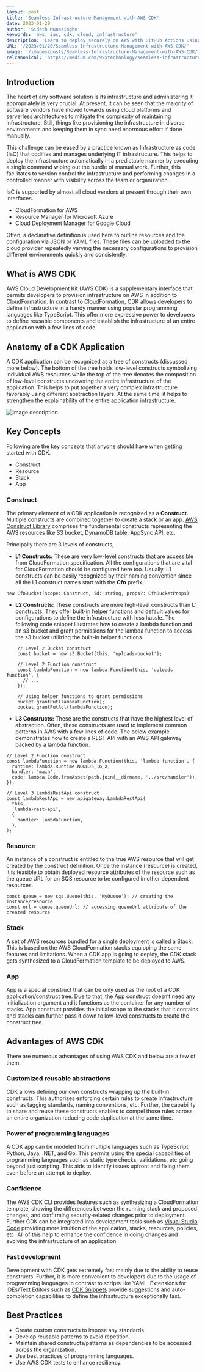 ```yaml
---
layout: post
title: 'Seamless Infrastructure Management with AWS CDK'
date: 2023-01-20
author: 'Sidath Munasinghe'
keywords: 'aws, ias, cdk, cloud, infrastructure'
description: 'Learn to deploy securely on AWS with GitHub Actions using OpenID Connect. This approach removes the need to manage AWS credentials, bolstering your deployment security.'
URL: '/2023/01/20/Seamless-Infrastructure-Management-with-AWS-CDK/'
image: '/images/posts/Seamless-Infrastructure-Management-with-AWS-CDK/main-logo.png'
relcanonical: 'https://medium.com/99xtechnology/seamless-infrastructure-management-with-aws-cdk-d4fab550c96f'
---
```


## Introduction

The heart of any software solution is its infrastructure and administering it appropriately is very crucial. At present, it can be seen that the majority of software vendors have moved towards using cloud platforms and serverless architectures to mitigate the complexity of maintaining infrastructure. Still, things like provisioning the infrastructure in diverse environments and keeping them in sync need enormous effort if done manually.

This challenge can be eased by a practice known as Infrastructure as code (IaC) that codifies and manages underlying IT infrastructure. This helps to deploy the infrastructure automatically in a predictable manner by executing a single command wiping out the hurdle of manual work. Further, this facilitates to version control the infrastructure and performing changes in a controlled manner with visibility across the team or organization.

IaC is supported by almost all cloud vendors at present through their own interfaces.

- CloudFormation for AWS
- Resource Manager for Microsoft Azure
- Cloud Deployment Manager for Google Cloud

Often, a declarative definition is used here to outline resources and the configuration via JSON or YAML files. These files can be uploaded to the cloud provider repeatedly varying the necessary configurations to provision different environments quickly and consistently.

## What is AWS CDK

AWS Cloud Development Kit (AWS CDK) is a supplementary interface that permits developers to provision infrastructure on AWS in addition to CloudFormation. In contrast to CloudFormation, CDK allows developers to define infrastructure in a handy manner using popular programming languages like TypeScript. This offer more expressive power to developers to define reusable components and establish the infrastructure of an entire application with a few lines of code.

## Anatomy of a CDK Application

A CDK application can be recognized as a tree of constructs (discussed more below). The bottom of the tree holds low-level constructs symbolizing individual AWS resources while the top of the tree denotes the composition of low-level constructs uncovering the entire infrastructure of the application. This helps to put together a very complex infrastructure favorably using different abstraction layers. At the same time, it helps to strengthen the explainability of the entire application infrastructure.

![Image description](/images/posts/Seamless-Infrastructure-Management-with-AWS-CDK/cdk-anatomy.png)

## Key Concepts

Following are the key concepts that anyone should have when getting started with CDK.

- Construct
- Resource
- Stack
- App

### Construct

The primary element of a CDK application is recognized as a **Construct**. Multiple constructs are combined together to create a stack or an app. [AWS Construct Library](https://docs.aws.amazon.com/cdk/api/v2/docs/aws-construct-library.html) comprises the fundamental constructs representing the AWS resources like S3 bucket, DynamoDB table, AppSync API, etc.

Principally there are 3 levels of constructs,

- **L1 Constructs:** These are very low-level constructs that are accessible from CloudFormation specification. All the configurations that are vital for CloudFormation should be configured here too. Usually, L1 constructs can be easily recognized by their naming convention since all the L1 construct names start with the **Cfn** prefix.

```
new CfnBucket(scope: Construct, id: string, props?: CfnBucketProps)
```

- **L2 Constructs:** These constructs are more high-level constructs than L1 constructs. They offer built-in helper functions and default values for configurations to define the infrastructure with less hassle. The following code snippet illustrates how to create a lambda function and an s3 bucket and grant permissions for the lambda function to access the s3 bucket utilizing the built-in helper functions.

```
    // Level 2 Bucket construct
    const bucket = new s3.Bucket(this, 'uploads-bucket');

    // Level 2 Function construct
    const lambdaFunction = new lambda.Function(this, 'uploads-function', {
      // ...
    });

    // Using helper functions to grant permissions
    bucket.grantPut(lambdaFunction);
    bucket.grantPutAcl(lambdaFunction);
```

- **L3 Constructs:** These are the constructs that have the highest level of abstraction. Often, these constructs are used to implement common patterns in AWS with a few lines of code. The below example demonstrates how to create a REST API with an AWS API gateway backed by a lambda function.

```
// Level 2 Function construct
const lambdaFunction = new lambda.Function(this, 'lambda-function', {
  runtime: lambda.Runtime.NODEJS_16_X,
  handler: 'main',
  code: lambda.Code.fromAsset(path.join(__dirname, '../src/handler')),
});

// Level 3 LambdaRestApi construct
const lambdaRestApi = new apigateway.LambdaRestApi(
  this,
  'lambda-rest-api',
  {
    handler: lambdaFunction,
  },
);
```

### Resource

An instance of a construct is entitled to the true AWS resource that will get created by the construct definition. Once the instance (resource) is created, it is feasible to obtain deployed resource attributes of the resource such as the queue URL for an SQS resource to be configured in other dependent resources.

```
const queue = new sqs.Queue(this, 'MyQueue'); // creating the instance/resource
const url = queue.queueUrl; // accessing queueUrl attribute of the created resource

```

### Stack

A set of AWS resources bundled for a single deployment is called a Stack. This is based on the AWS CloudFormation stacks equipping the same features and limitations. When a CDK app is going to deploy, the CDK stack gets synthesized to a CloudFormation template to be deployed to AWS.

### App

App is a special construct that can be only used as the root of a CDK application/construct tree. Due to that, the App construct doesn’t need any initialization argument and it functions as the container for any number of stacks. App construct provides the initial scope to the stacks that it contains and stacks can further pass it down to low-level constructs to create the construct tree.

## Advantages of AWS CDK

There are numerous advantages of using AWS CDK and below are a few of them.

### Customized reusable abstractions

CDK allows defining our own constructs wrapping up the built-in constructs. This authorizes enforcing certain rules to create infrastructure such as tagging standards, naming conventions, etc. Further, the capability to share and reuse these constructs enables to compel those rules across an entire organization reducing code duplication at the same time.

### Power of programming languages

A CDK app can be modeled from multiple languages such as TypeScript, Python, Java, .NET, and Go. This permits using the special capabilities of programming languages such as static type checks, validations, etc going beyond just scripting. This aids to identify issues upfront and fixing them even before an attempt to deploy.

### Confidence

The AWS CDK CLI provides features such as synthesizing a CloudFormation template, showing the differences between the running stack and proposed changes, and confirming security-related changes prior to deployment. Further CDK can be integrated into development tools such as [Visual Studio Code](https://aws.amazon.com/visualstudiocode/) providing more intuition of the application, stacks, resources, policies, etc. All of this help to enhance the confidence in doing changes and evolving the infrastructure of an application.

### Fast development
Development with CDK gets extremely fast mainly due to the ability to reuse constructs. Further, it is more convenient to developers due to the usage of programming languages in contrast to scripts like YAML. Extensions for IDEs/Text Editors such as [CDK Snippets](https://marketplace.visualstudio.com/items?itemName=mklein.cdk-snippets) provide suggestions and auto-completion capabilities to define the infrastructure exceptionally fast.

## Best Practices
- Create custom constructs to impose any standards.
- Develop reusable patterns to avoid repetition.
- Maintain shared constructs/patterns as dependencies to be accessed across the organization.
- Use best practices of programming languages.
- Use AWS CDK tests to enhance resiliency.